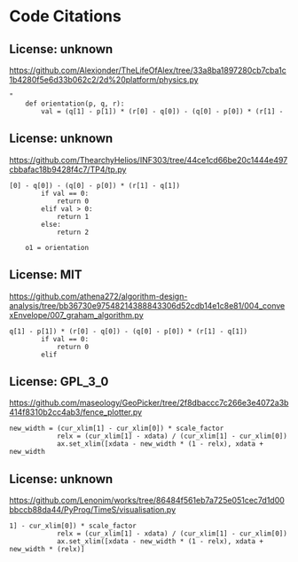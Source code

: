 # Code Citations

## License: unknown
https://github.com/Alexionder/TheLifeOfAlex/tree/33a8ba1897280cb7cba1c1b4280f5e6d33b062c2/2d%20platform/physics.py

```
"
    def orientation(p, q, r):
        val = (q[1] - p[1]) * (r[0] - q[0]) - (q[0] - p[0]) * (r[1] -
```


## License: unknown
https://github.com/ThearchyHelios/INF303/tree/44ce1cd66be20c1444e497cbbafac18b9428f4c7/TP4/tp.py

```
[0] - q[0]) - (q[0] - p[0]) * (r[1] - q[1])
        if val == 0:
            return 0
        elif val > 0:
            return 1
        else:
            return 2

    o1 = orientation
```


## License: MIT
https://github.com/athena272/algorithm-design-analysis/tree/bb36730e97548214388843306d52cdb14e1c8e81/004_convexEnvelope/007_graham_algorithm.py

```
q[1] - p[1]) * (r[0] - q[0]) - (q[0] - p[0]) * (r[1] - q[1])
        if val == 0:
            return 0
        elif
```


## License: GPL_3_0
https://github.com/maseology/GeoPicker/tree/2f8dbaccc7c266e3e4072a3b414f8310b2cc4ab3/fence_plotter.py

```
new_width = (cur_xlim[1] - cur_xlim[0]) * scale_factor
            relx = (cur_xlim[1] - xdata) / (cur_xlim[1] - cur_xlim[0])
            ax.set_xlim([xdata - new_width * (1 - relx), xdata + new_width
```


## License: unknown
https://github.com/Lenonim/works/tree/86484f561eb7a725e051cec7d1d00bbccb88da44/PyProg/TimeS/visualisation.py

```
1] - cur_xlim[0]) * scale_factor
            relx = (cur_xlim[1] - xdata) / (cur_xlim[1] - cur_xlim[0])
            ax.set_xlim([xdata - new_width * (1 - relx), xdata + new_width * (relx)]
```

